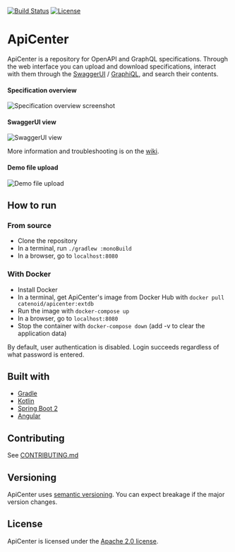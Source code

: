 [![Build Status](https://travis-ci.org/TNG/ApiCenter.svg?branch=master)](https://travis-ci.org/TNG/ApiCenter) [![License](https://img.shields.io/badge/License-Apache%202.0-blue.svg)](https://opensource.org/licenses/Apache-2.0)

# ApiCenter

ApiCenter is a repository for OpenAPI and GraphQL specifications. Through the web interface you can upload and download specifications, interact with them through the [SwaggerUI](https://swagger.io/tools/swagger-ui/) / [GraphiQL](https://github.com/graphql/graphiql), and search their contents.
#### Specification overview
![Specification overview screenshot](https://user-images.githubusercontent.com/6897716/59667744-7f29cf80-91b7-11e9-8223-ba0398944589.PNG)

#### SwaggerUI view 

![SwaggerUI view](https://user-images.githubusercontent.com/6897716/59667749-805afc80-91b7-11e9-96d9-089bc1906993.PNG)

More information and troubleshooting is on the [wiki](https://github.com/TNG/ApiCenter/wiki).

#### Demo file upload
![Demo file upload](https://user-images.githubusercontent.com/6897716/59666747-bdbe8a80-91b5-11e9-8676-eaccb12e24d3.gif)

## How to run

### From source
* Clone the repository
* In a terminal, run `./gradlew :monoBuild`
* In a browser, go to `localhost:8080`

### With Docker
* Install Docker
* In a terminal, get ApiCenter's image from Docker Hub with `docker pull catenoid/apicenter:extdb`
* Run the image with `docker-compose up`
* In a browser, go to `localhost:8080`
* Stop the container with `docker-compose down` (add -v to clear the application data)

By default, user authentication is disabled. Login succeeds regardless of what password is entered.

## Built with
- [Gradle](https://gradle.org/)
- [Kotlin](https://kotlinlang.org/)
- [Spring Boot 2](https://spring.io/projects/spring-boot)
- [Angular](https://angular.io/)

## Contributing
See [CONTRIBUTING.md](CONTRIBUTING.md)

## Versioning
ApiCenter uses [semantic versioning](https://semver.org/). You can expect breakage if the major version changes.

## License
ApiCenter is licensed under the [Apache 2.0 license](https://github.com/tngtech/apicenter/LICENSE.md).
